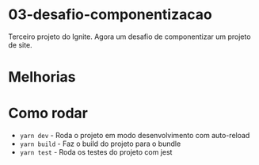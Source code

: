 # 03-desafio-componentizacao
Terceiro projeto do Ignite. Agora um desafio de componentizar um projeto de site.

# Melhorias


# Como rodar
* ``yarn dev`` - Roda o projeto em modo desenvolvimento com auto-reload
* ``yarn build`` - Faz o build do projeto para o bundle
* ``yarn test`` - Roda os testes do projeto com jest


